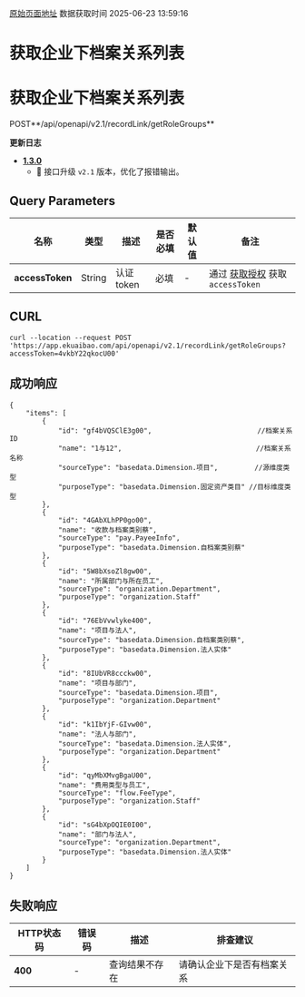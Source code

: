 [原始页面地址](https://docs.ekuaibao.com/docs/open-api/recordLink/get-dimension-relation)
数据获取时间 2025-06-23 13:59:16

# 获取企业下档案关系列表

# 获取企业下档案关系列表

POST**/api/openapi/v2.1/recordLink/getRoleGroups**

**更新日志**

  * [**1.3.0**](/updateLog/update-log#130)
    * 🚀 接口升级 `v2.1` 版本，优化了报错输出。



## Query Parameters​

名称| 类型| 描述| 是否必填| 默认值| 备注  
---|---|---|---|---|---  
**accessToken**|  String| 认证token| 必填| -| 通过 [获取授权](/docs/open-api/getting-started/auth) 获取 `accessToken`  
  
## CURL​
    
    
    curl --location --request POST 'https://app.ekuaibao.com/api/openapi/v2.1/recordLink/getRoleGroups?accessToken=4vkbY22qkocU00'  
    

## 成功响应​
    
    
    {  
        "items": [  
            {  
                "id": "gf4bVQSClE3g00",                          //档案关系ID  
                "name": "1与12",                                 //档案关系名称  
                "sourceType": "basedata.Dimension.项目",         //源维度类型  
                "purposeType": "basedata.Dimension.固定资产类目" //目标维度类型  
            },  
            {  
                "id": "4GAbXLhPP0go00",  
                "name": "收款与档案类别蔡",  
                "sourceType": "pay.PayeeInfo",  
                "purposeType": "basedata.Dimension.自档案类别蔡"  
            },  
            {  
                "id": "5W8bXsoZl8gw00",  
                "name": "所属部门与所在员工",  
                "sourceType": "organization.Department",  
                "purposeType": "organization.Staff"  
            },  
            {  
                "id": "76EbVvwlyke400",  
                "name": "项目与法人",  
                "sourceType": "basedata.Dimension.自档案类别蔡",  
                "purposeType": "basedata.Dimension.法人实体"  
            },  
            {  
                "id": "8IUbVR8ccckw00",  
                "name": "项目与部门",  
                "sourceType": "basedata.Dimension.项目",  
                "purposeType": "organization.Department"  
            },  
            {  
                "id": "k1IbYjF-GIvw00",  
                "name": "法人与部门",  
                "sourceType": "basedata.Dimension.法人实体",  
                "purposeType": "organization.Department"  
            },  
            {  
                "id": "qyMbXMvgBgaU00",  
                "name": "费用类型与员工",  
                "sourceType": "flow.FeeType",  
                "purposeType": "organization.Staff"  
            },  
            {  
                "id": "sG4bXpOQIE0I00",  
                "name": "部门与法人",  
                "sourceType": "organization.Department",  
                "purposeType": "basedata.Dimension.法人实体"  
            }  
        ]  
    }  
    

## 失败响应​

HTTP状态码| 错误码| 描述| 排查建议  
---|---|---|---  
**400**|  -| 查询结果不存在| 请确认企业下是否有档案关系
